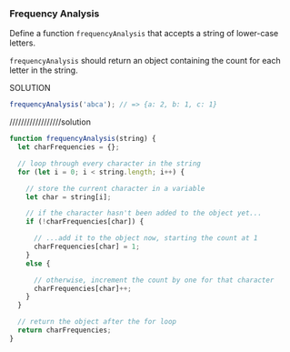 ### Frequency Analysis

Define a function `frequencyAnalysis` that accepts a string of lower-case
letters.

`frequencyAnalysis` should return an object containing the count for each letter
in the string.























SOLUTION
```javascript
frequencyAnalysis('abca'); // => {a: 2, b: 1, c: 1}
```
//////////////////solution
```js
function frequencyAnalysis(string) {
  let charFrequencies = {};

  // loop through every character in the string
  for (let i = 0; i < string.length; i++) {

    // store the current character in a variable
    let char = string[i];

    // if the character hasn't been added to the object yet...
    if (!charFrequencies[char]) {

      // ...add it to the object now, starting the count at 1
      charFrequencies[char] = 1;
    }
    else {

      // otherwise, increment the count by one for that character
      charFrequencies[char]++;
    }
  }

  // return the object after the for loop
  return charFrequencies;
}